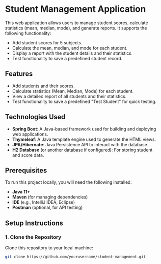 # Student Management Application

This web application allows users to manage student scores, calculate statistics (mean, median, mode), and generate reports. It supports the following functionality:
- Add student scores for 5 subjects.
- Calculate the mean, median, and mode for each student.
- Display a report with the student details and their statistics.
- Test functionality to save a predefined student record.

## Features
- Add students and their scores.
- Calculate statistics (Mean, Median, Mode) for each student.
- View a detailed report of all students and their statistics.
- Test functionality to save a predefined "Test Student" for quick testing.

## Technologies Used
- **Spring Boot**: A Java-based framework used for building and deploying web applications.
- **Thymeleaf**: A Java template engine used to generate the HTML views.
- **JPA/Hibernate**: Java Persistence API to interact with the database.
- **H2 Database** (or another database if configured): For storing student and score data.

## Prerequisites
To run this project locally, you will need the following installed:
- **Java 11+**
- **Maven** (for managing dependencies)
- **IDE** (e.g., IntelliJ IDEA, Eclipse)
- **Postman** (optional, for API testing)

## Setup Instructions

### 1. Clone the Repository

Clone this repository to your local machine:
```bash
git clone https://github.com/yourusername/student-management.git

